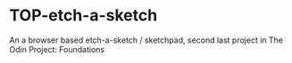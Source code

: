 # TOP-etch-a-sketch
An a browser based etch-a-sketch / sketchpad, second last project in The Odin Project: Foundations
